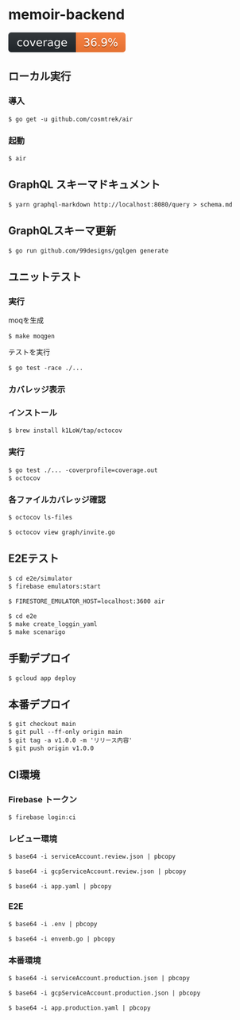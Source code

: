 # memoir-backend

![coverage](docs/coverage.svg)

## ローカル実行

### 導入
```
$ go get -u github.com/cosmtrek/air
```

### 起動

```
$ air
```

## GraphQL スキーマドキュメント

```
$ yarn graphql-markdown http://localhost:8080/query > schema.md
```

## GraphQLスキーマ更新

```:zsh
$ go run github.com/99designs/gqlgen generate
```

## ユニットテスト

### 実行
moqを生成
```:zsh
$ make moqgen
```

テストを実行
```:zsh
$ go test -race ./...
```

### カバレッジ表示

### インストール
```:zsh
$ brew install k1LoW/tap/octocov
```

### 実行
```:zsh
$ go test ./... -coverprofile=coverage.out
$ octocov
```

### 各ファイルカバレッジ確認
```:zsh
$ octocov ls-files
```

```:zsh
$ octocov view graph/invite.go
```

## E2Eテスト

```:zsh
$ cd e2e/simulator
$ firebase emulators:start
```

```:zsh
$ FIRESTORE_EMULATOR_HOST=localhost:3600 air
```


```:zsh
$ cd e2e
$ make create_loggin_yaml
$ make scenarigo
```

## 手動デプロイ

```:zsh
$ gcloud app deploy
```

## 本番デプロイ

```:zsh
$ git checkout main
$ git pull --ff-only origin main
$ git tag -a v1.0.0 -m 'リリース内容'
$ git push origin v1.0.0
```

## CI環境

### Firebase トークン

```:zsh
$ firebase login:ci
```
### レビュー環境

```:zsh
$ base64 -i serviceAccount.review.json | pbcopy
```

```:zsh
$ base64 -i gcpServiceAccount.review.json | pbcopy
```

```:zsh
$ base64 -i app.yaml | pbcopy
```

### E2E

```:zsh
$ base64 -i .env | pbcopy
```

```:zsh
$ base64 -i envenb.go | pbcopy
```

### 本番環境

```:zsh
$ base64 -i serviceAccount.production.json | pbcopy
```

```:zsh
$ base64 -i gcpServiceAccount.production.json | pbcopy
```

```:zsh
$ base64 -i app.production.yaml | pbcopy
```

